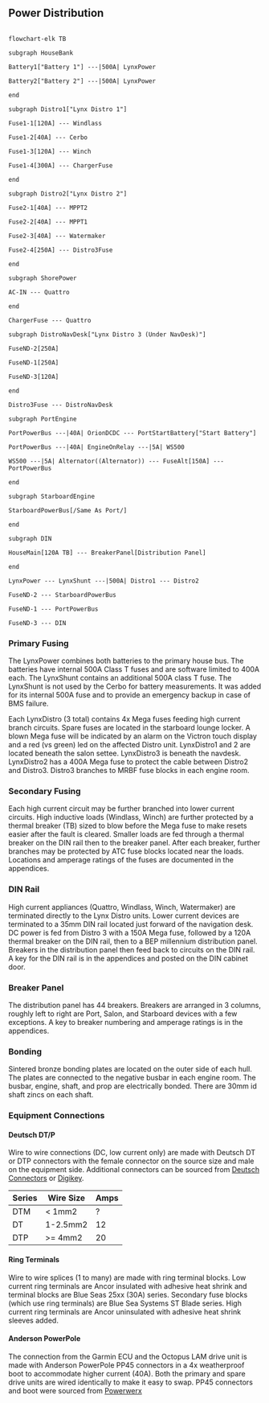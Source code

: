 ## Power Distribution

  ```mermaid
  
  flowchart-elk TB
  
  subgraph HouseBank
  
  Battery1["Battery 1"] ---|500A| LynxPower
  
  Battery2["Battery 2"] ---|500A| LynxPower
  
  end
  
  subgraph Distro1["Lynx Distro 1"]
  
  Fuse1-1[120A] --- Windlass
  
  Fuse1-2[40A] --- Cerbo
  
  Fuse1-3[120A] --- Winch
  
  Fuse1-4[300A] --- ChargerFuse
  
  end
  
  subgraph Distro2["Lynx Distro 2"]
  
  Fuse2-1[40A] --- MPPT2
  
  Fuse2-2[40A] --- MPPT1
  
  Fuse2-3[40A] --- Watermaker
  
  Fuse2-4[250A] --- Distro3Fuse
  
  end
  
  subgraph ShorePower
  
  AC-IN --- Quattro
  
  end
  
  ChargerFuse --- Quattro
  
  subgraph DistroNavDesk["Lynx Distro 3 (Under NavDesk)"]
  
  FuseND-2[250A]
  
  FuseND-1[250A]
  
  FuseND-3[120A]
  
  end
  
  Distro3Fuse --- DistroNavDesk
  
  subgraph PortEngine
  
  PortPowerBus ---|40A| OrionDCDC --- PortStartBattery["Start Battery"]
  
  PortPowerBus ---|40A| EngineOnRelay ---|5A| WS500
  
  WS500 ---|5A| Alternator((Alternator)) --- FuseAlt[150A] --- PortPowerBus
  
  end
  
  subgraph StarboardEngine
  
  StarboardPowerBus[/Same As Port/]
  
  end
  
  subgraph DIN
  
  HouseMain[120A TB] --- BreakerPanel[Distribution Panel]
  
  end
  
  LynxPower --- LynxShunt ---|500A| Distro1 --- Distro2
  
  FuseND-2 --- StarboardPowerBus
  
  FuseND-1 --- PortPowerBus
  
  FuseND-3 --- DIN
  ```
  
### Primary Fusing
The LynxPower combines both batteries to the primary house bus. The batteries have internal 500A Class T fuses and are software limited to 400A each. The LynxShunt contains an additional 500A class T fuse. The LynxShunt is not used by the Cerbo for battery measurements. It was added for its internal 500A fuse and to provide an emergency backup in case of BMS failure.
  
Each LynxDistro (3 total) contains 4x Mega fuses feeding high current branch circuits. Spare fuses are located in the starboard lounge locker. A blown Mega fuse will be indicated by an alarm on the Victron touch display and a red (vs green) led on the affected Distro unit. LynxDistro1 and 2 are located beneath the salon settee. LynxDistro3 is beneath the navdesk. LynxDistro2 has a 400A Mega fuse to protect the cable between Distro2 and Distro3. Distro3 branches to MRBF fuse blocks in each engine room. 

### Secondary Fusing
Each high current circuit may be further branched into lower current circuits. High inductive loads (Windlass, Winch) are further protected by a thermal breaker (TB) sized to blow before the Mega fuse to make resets easier after the fault is cleared. Smaller loads are fed through a thermal breaker on the DIN rail then to the breaker panel. After each breaker, further branches may be protected by ATC fuse blocks located near the loads. Locations and amperage ratings of the fuses are documented in the appendices.

### DIN Rail
High current appliances (Quattro, Windlass, Winch, Watermaker) are terminated directly to the Lynx Distro units. Lower current devices are terminated to a 35mm DIN rail located just forward of the navigation desk. DC power is fed from Distro 3 with a 150A Mega fuse, followed by a 120A thermal breaker on the DIN rail, then to a BEP millennium distribution panel. Breakers in the distribution panel then feed back to circuits on the DIN rail.  A key for the DIN rail is in the appendices and posted on the DIN cabinet door.
  
### Breaker Panel
The distribution panel has 44 breakers. Breakers are arranged in 3 columns, roughly left to right are Port, Salon, and Starboard devices with a few exceptions. A key to breaker numbering and amperage ratings is in the appendices.

### Bonding
Sintered bronze bonding plates are located on the outer side of each hull. The plates are connected to the negative busbar in each engine room. The busbar, engine, shaft, and prop are electrically bonded. There are 30mm id shaft zincs on each shaft.

### Equipment Connections
#### Deutsch DT/P
Wire to wire connections (DC, low current only) are made with Deutsch DT or DTP connectors with the female connector on the source size and male on the equipment side. Additional connectors can be sourced from [Deutsch Connectors](https://www.deutschconnector.com/products/deutsch_connectors/) or [Digikey](https://www.digikey.com/en/product-highlight/t/te-connectivity-deutsch-ict/dt-series-connectors).

| Series | Wire Size | Amps |
| ---- | ---- | ---- |
| DTM | < 1mm2 | ? |
| DT | 1-2.5mm2 | 12 |
| DTP | >= 4mm2 | 20 |
#### Ring Terminals
Wire to wire splices (1 to many) are made with ring terminal blocks. Low current ring terminals are Ancor insulated with adhesive heat shrink and terminal blocks are Blue Seas 25xx (30A) series. Secondary fuse blocks (which use ring terminals) are Blue Sea Systems ST Blade series. High current ring terminals are Ancor uninsulated with adhesive heat shrink sleeves added.
#### Anderson PowerPole
The connection from the Garmin ECU and the Octopus LAM drive unit is made with Anderson PowerPole PP45 connectors in a 4x weatherproof boot to accommodate higher current (40A). Both the primary and spare drive units are wired identically to make it easy to swap. PP45 connectors and boot were sourced from [Powerwerx](https://powerwerx.com/anderson-powerpole-colored-housings)


